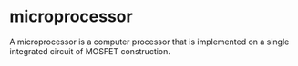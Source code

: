 # microprocessor
A microprocessor is a computer processor that is implemented on a single integrated circuit of MOSFET construction.
